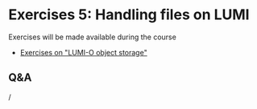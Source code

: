 # Exercises 5: Handling files on LUMI

Exercises will be made available during the course 

<!-- -->
-   [Exercises on "LUMI-O object storage"](E204-ObjectStorage.md)
<!-- -->

## Q&A

/
